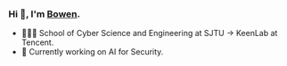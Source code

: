 ### Hi 👋, I'm [Bowen](https://github.com/Bowen-n).
- 🧑🏻‍💻 School of Cyber Science and Engineering at SJTU -> KeenLab at Tencent.
- 🌱 Currently working on AI for Security.
